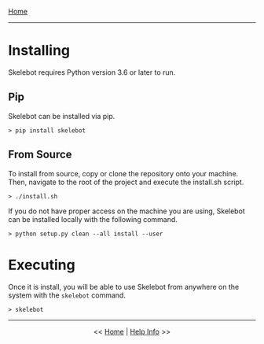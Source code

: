 [Home](index.md)

---

# Installing

Skelebot requires Python version 3.6 or later to run.

## Pip

Skelebot can be installed via pip.

```
> pip install skelebot
```

## From Source

To install from source, copy or clone the repository onto your machine. Then, navigate
to the root of the project and execute the install.sh script.


```
> ./install.sh
```

If you do not have proper access on the machine you are using, Skelebot can be installed locally with the following command.

```
> python setup.py clean --all install --user
```

# Executing

Once it is install, you will be able to use Skelebot from anywhere on the system with the `skelebot` command.

```
> skelebot
```

---

<center><< <a href="index.html">Home</a>  |  <a href="help-info.html">Help Info</a> >></center>
